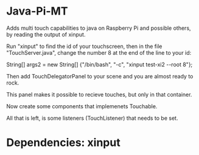 # Java-Pi-MT
Adds multi touch capabilities to java on Raspberry Pi and possible others, by reading the output of xinput.

Run "xinput" to find the id of your touchscreen, then in the file "TouchServer.java", change the number 8 at the end of the line to your id:

String[] args2 = new String[] {"/bin/bash", "-c", "xinput test-xi2 --root 8"};

Then add TouchDelegatorPanel to your scene and you are almost ready to rock.

This panel makes it possible to recieve touches, but only in that container.

Now create some components that implemenets Touchable.

All that is left, is some listeners (TouchListener) that needs to be set.

# Dependencies: xinput

